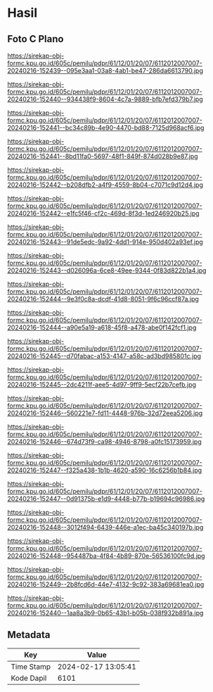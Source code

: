 # Hasil

## Foto C Plano

https://sirekap-obj-formc.kpu.go.id/605c/pemilu/pdpr/61/12/01/20/07/6112012007007-20240216-152439--095e3aa1-03a8-4ab1-be47-286da6613790.jpg

https://sirekap-obj-formc.kpu.go.id/605c/pemilu/pdpr/61/12/01/20/07/6112012007007-20240216-152440--934438f9-8604-4c7a-9889-bfb7efd379b7.jpg

https://sirekap-obj-formc.kpu.go.id/605c/pemilu/pdpr/61/12/01/20/07/6112012007007-20240216-152441--bc34c89b-4e90-4470-bd88-7125d968acf6.jpg

https://sirekap-obj-formc.kpu.go.id/605c/pemilu/pdpr/61/12/01/20/07/6112012007007-20240216-152441--8bd11fa0-5697-48f1-849f-874d028b9e87.jpg

https://sirekap-obj-formc.kpu.go.id/605c/pemilu/pdpr/61/12/01/20/07/6112012007007-20240216-152442--b208dfb2-a4f9-4559-8b04-c7071c9d12d4.jpg

https://sirekap-obj-formc.kpu.go.id/605c/pemilu/pdpr/61/12/01/20/07/6112012007007-20240216-152442--e1fc5f46-cf2c-469d-8f3d-1ed246920b25.jpg

https://sirekap-obj-formc.kpu.go.id/605c/pemilu/pdpr/61/12/01/20/07/6112012007007-20240216-152443--91de5edc-9a92-4dd1-914e-950d402a93ef.jpg

https://sirekap-obj-formc.kpu.go.id/605c/pemilu/pdpr/61/12/01/20/07/6112012007007-20240216-152443--d026096a-6ce8-49ee-9344-0f83d822b1a4.jpg

https://sirekap-obj-formc.kpu.go.id/605c/pemilu/pdpr/61/12/01/20/07/6112012007007-20240216-152444--9e3f0c8a-dcdf-41d8-8051-9f6c96ccf87a.jpg

https://sirekap-obj-formc.kpu.go.id/605c/pemilu/pdpr/61/12/01/20/07/6112012007007-20240216-152444--a90e5a19-a618-45f8-a478-abe0f142fcf1.jpg

https://sirekap-obj-formc.kpu.go.id/605c/pemilu/pdpr/61/12/01/20/07/6112012007007-20240216-152445--d70fabac-a153-4147-a58c-ad3bd985801c.jpg

https://sirekap-obj-formc.kpu.go.id/605c/pemilu/pdpr/61/12/01/20/07/6112012007007-20240216-152445--2dc4211f-aee5-4d97-9ff9-5ecf22b7cefb.jpg

https://sirekap-obj-formc.kpu.go.id/605c/pemilu/pdpr/61/12/01/20/07/6112012007007-20240216-152446--560221e7-fd11-4448-976b-32d72eea5206.jpg

https://sirekap-obj-formc.kpu.go.id/605c/pemilu/pdpr/61/12/01/20/07/6112012007007-20240216-152446--674d73f9-ca98-4946-8798-a0fc15173959.jpg

https://sirekap-obj-formc.kpu.go.id/605c/pemilu/pdpr/61/12/01/20/07/6112012007007-20240216-152447--f325a438-1b1b-4620-a590-16c6256b1b84.jpg

https://sirekap-obj-formc.kpu.go.id/605c/pemilu/pdpr/61/12/01/20/07/6112012007007-20240216-152447--0d91375b-e1d9-4448-b77b-b19694c96986.jpg

https://sirekap-obj-formc.kpu.go.id/605c/pemilu/pdpr/61/12/01/20/07/6112012007007-20240216-152448--3012f494-6439-446e-a1ec-ba45c340197b.jpg

https://sirekap-obj-formc.kpu.go.id/605c/pemilu/pdpr/61/12/01/20/07/6112012007007-20240216-152448--954487ba-4f84-4b89-870e-56536100fc9d.jpg

https://sirekap-obj-formc.kpu.go.id/605c/pemilu/pdpr/61/12/01/20/07/6112012007007-20240216-152449--2b8fcd6d-44e7-4132-9c92-383a69681ea0.jpg

https://sirekap-obj-formc.kpu.go.id/605c/pemilu/pdpr/61/12/01/20/07/6112012007007-20240216-152440--1aa8a3b9-0b65-43b1-b05b-038f932b891a.jpg


## Metadata

| Key        | Value               |
| ---------- | ------------------- |
| Time Stamp | 2024-02-17 13:05:41 |
| Kode Dapil | 6101                |



